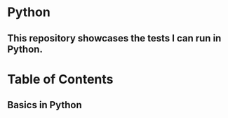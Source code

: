 # Python
## This repository showcases the tests I can run in Python.

# Table of Contents
## Basics in Python


